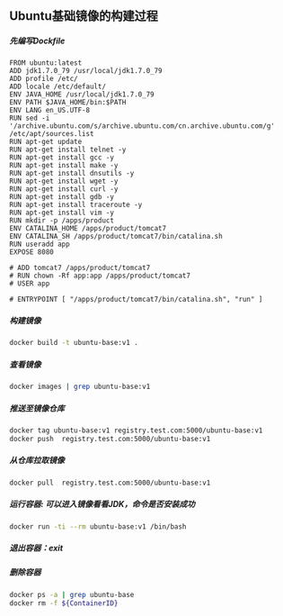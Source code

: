 Ubuntu基础镜像的构建过程
------------------------------------------------------------

##### 先编写Dockfile

```Dockfile
FROM ubuntu:latest
ADD jdk1.7.0_79 /usr/local/jdk1.7.0_79
ADD profile /etc/
ADD locale /etc/default/
ENV JAVA_HOME /usr/local/jdk1.7.0_79
ENV PATH $JAVA_HOME/bin:$PATH
ENV LANG en_US.UTF-8
RUN sed -i '/archive.ubuntu.com/s/archive.ubuntu.com/cn.archive.ubuntu.com/g' /etc/apt/sources.list
RUN apt-get update
RUN apt-get install telnet -y
RUN apt-get install gcc -y
RUN apt-get install make -y
RUN apt-get install dnsutils -y
RUN apt-get install wget -y
RUN apt-get install curl -y
RUN apt-get install gdb -y
RUN apt-get install traceroute -y
RUN apt-get install vim -y
RUN mkdir -p /apps/product
ENV CATALINA_HOME /apps/product/tomcat7
ENV CATALINA_SH /apps/product/tomcat7/bin/catalina.sh
RUN useradd app
EXPOSE 8080

# ADD tomcat7 /apps/product/tomcat7
# RUN chown -Rf app:app /apps/product/tomcat7
# USER app

# ENTRYPOINT [ "/apps/product/tomcat7/bin/catalina.sh", "run" ]
```

##### 构建镜像
```bash
docker build -t ubuntu-base:v1 .
```

##### 查看镜像
```bash
docker images | grep ubuntu-base:v1
```

##### 推送至镜像仓库
```bash
docker tag ubuntu-base:v1 registry.test.com:5000/ubuntu-base:v1
docker push  registry.test.com:5000/ubuntu-base:v1
```

##### 从仓库拉取镜像
```bash
docker pull  registry.test.com:5000/ubuntu-base:v1
```

##### 运行容器: 可以进入镜像看看JDK，命令是否安装成功
```bash
docker run -ti --rm ubuntu-base:v1 /bin/bash
```

##### 退出容器：exit

##### 删除容器
```bash
docker ps -a | grep ubuntu-base
docker rm -f ${ContainerID}
```

